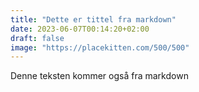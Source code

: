 ```yaml
---
title: "Dette er tittel fra markdown"
date: 2023-06-07T00:14:20+02:00
draft: false
image: "https://placekitten.com/500/500"
---
```


Denne teksten kommer også fra markdown
